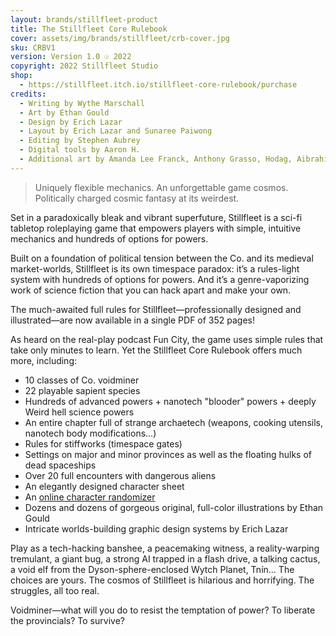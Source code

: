 ```yaml
---
layout: brands/stillfleet-product
title: The Stillfleet Core Rulebook
cover: assets/img/brands/stillfleet/crb-cover.jpg
sku: CRBV1
version: Version 1.0 ☉ 2022
copyright: 2022 Stillfleet Studio
shop:
  - https://stillfleet.itch.io/stillfleet-core-rulebook/purchase
credits:
  - Writing by Wythe Marschall 
  - Art by Ethan Gould
  - Design by Erich Lazar
  - Layout by Erich Lazar and Sunaree Paiwong
  - Editing by Stephen Aubrey
  - Digital tools by Aaron H.
  - Additional art by Amanda Lee Franck, Anthony Grasso, Hodag, Aibrahim Zx, Hyperdrive Fleet, Masami Kiyono, Gabriela Lopes Tores, Kimberly Diestro/Orange Arcana, Erich Lazar, and Wythe Marschall 
---
```


> Uniquely flexible mechanics. An unforgettable game cosmos. Politically charged cosmic fantasy at its weirdest.

Set in a paradoxically bleak and vibrant superfuture, Stillfleet is a sci-fi tabletop roleplaying game that empowers players with simple, intuitive mechanics and hundreds of options for powers.

Built on a foundation of political tension between the Co. and its medieval market-worlds, Stillfleet is its own timespace paradox: it’s a rules-light system with hundreds of options for powers. And it’s a genre-vaporizing work of science fiction that you can hack apart and make your own.

The much-awaited full rules for Stillfleet—professionally designed and illustrated—are now available in a single PDF of 352 pages!

As heard on the real-play podcast Fun City, the game uses simple rules that take only minutes to learn. Yet the Stillfleet Core Rulebook offers much more, including:

- 10 classes of Co. voidminer
- 22 playable sapient species
- Hundreds of advanced powers + nanotech "blooder" powers + deeply Weird hell science powers
- An entire chapter full of strange archaetech (weapons, cooking utensils, nanotech body modifications...)
- Rules for stiffworks (timespace gates)
- Settings on major and minor provinces as well as the floating hulks of dead spaceships
- Over 20 full encounters with dangerous aliens
- An elegantly designed character sheet
- An [online character randomizer](https://strings.stillfleet.com/voidminers/recruitr)
- Dozens and dozens of gorgeous original, full-color illustrations by Ethan Gould
- Intricate worlds-building graphic design systems by Erich Lazar

Play as a tech-hacking banshee, a peacemaking witness, a reality-warping tremulant, a giant bug, a strong AI trapped in a flash drive, a talking cactus, a void elf from the Dyson-sphere-enclosed Wytch Planet, Tnín... The choices are yours. The cosmos of Stillfleet is hilarious and horrifying. The struggles, all too real.

Voidminer—what will you do to resist the temptation of power? To liberate the provincials? To survive?
